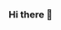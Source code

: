 ### Hi there 👋

<!--
**Thomas-Bogers/Thomas-Bogers** is a ✨ _special_ ✨ repository because its `README.md` (this file) appears on your GitHub profile.

![cover](https://github.com/Thomas-Bogers/Thomas-Bogers/blob/main/lightbulb-1875247_1920.jpg)
